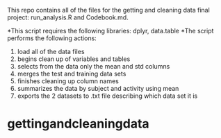 
This repo contains all of the files for the getting and cleaning data final project: run_analysis.R and Codebook.md. 

*This script requires the following libraries: dplyr, data.table
*The script performs the following actions:

1. load all of the data files
2. begins clean up of variables and tables
3. selects from the data only the mean and std columns
4. merges the test and training data sets
5. finishes cleaning up column names
6. summarizes the data by subject and activity using mean
7. exports the 2 datasets to .txt file describing which data set it is
# gettingandcleaningdata
